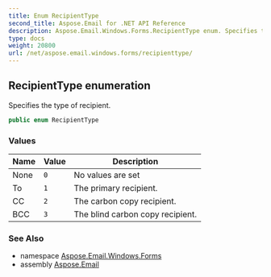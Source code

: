 ```yaml
---
title: Enum RecipientType
second_title: Aspose.Email for .NET API Reference
description: Aspose.Email.Windows.Forms.RecipientType enum. Specifies the type of recipient
type: docs
weight: 20800
url: /net/aspose.email.windows.forms/recipienttype/
---
```

## RecipientType enumeration

Specifies the type of recipient.

```csharp
public enum RecipientType
```

### Values

| Name | Value | Description |
| --- | --- | --- |
| None | `0` | No values are set |
| To | `1` | The primary recipient. |
| CC | `2` | The carbon copy recipient. |
| BCC | `3` | The blind carbon copy recipient. |

### See Also

* namespace [Aspose.Email.Windows.Forms](../../aspose.email.windows.forms/)
* assembly [Aspose.Email](../../)


